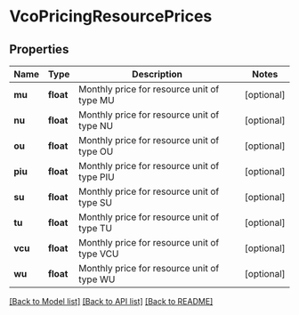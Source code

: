 # VcoPricingResourcePrices

## Properties
Name | Type | Description | Notes
------------ | ------------- | ------------- | -------------
**mu** | **float** | Monthly price for resource unit of type MU | [optional] 
**nu** | **float** | Monthly price for resource unit of type NU | [optional] 
**ou** | **float** | Monthly price for resource unit of type OU | [optional] 
**piu** | **float** | Monthly price for resource unit of type PIU | [optional] 
**su** | **float** | Monthly price for resource unit of type SU | [optional] 
**tu** | **float** | Monthly price for resource unit of type TU | [optional] 
**vcu** | **float** | Monthly price for resource unit of type VCU | [optional] 
**wu** | **float** | Monthly price for resource unit of type WU | [optional] 

[[Back to Model list]](../README.md#documentation-for-models) [[Back to API list]](../README.md#documentation-for-api-endpoints) [[Back to README]](../README.md)


